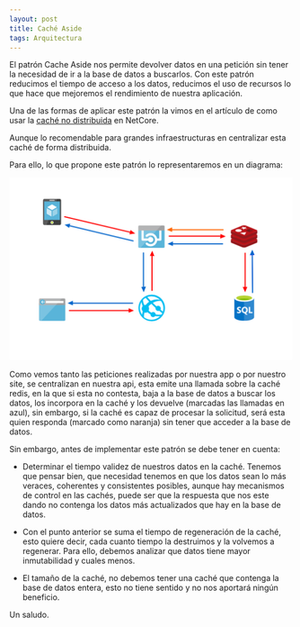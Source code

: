 ```yaml
---
layout: post
title: Caché Aside
tags: Arquitectura
---
```


El patrón Cache Aside nos permite devolver datos en una petición sin tener la necesidad de ir a la base de datos a buscarlos. Con este patrón reducimos el tiempo de acceso a los datos, reducimos el uso de recursos lo que hace que mejoremos el rendimiento de nuestra aplicación.

Una de las formas de aplicar este patrón la vimos en el artículo de como usar la [caché no distribuida](cache-no-distribuida "caché no distribuida") en NetCore.

Aunque lo recomendable para grandes infraestructuras en centralizar esta caché de forma distribuida.

Para ello, lo que propone este patrón lo representaremos en un diagrama:

![cache aside](/img/cloudpatterns/cache-aside.png "cache aside")

Como vemos tanto las peticiones realizadas por nuestra app o por nuestro site, se centralizan en nuestra api, esta emite una llamada sobre la caché redis, en la que si esta no contesta, baja a la base de datos a buscar los datos, los incorpora en la caché y los devuelve (marcadas las llamadas en azul), sin embargo, si la caché es capaz de procesar la solicitud, será esta quien responda (marcado como naranja) sin tener que acceder a la base de datos.

Sin embargo, antes de implementar este patrón se debe tener en cuenta:

- Determinar el tiempo validez de nuestros datos en la caché. Tenemos que pensar bien, que necesidad tenemos en que los datos sean lo más veraces, coherentes y consistentes posibles, aunque hay mecanismos de control en las cachés, puede ser que la respuesta que nos este dando no contenga los datos más actualizados que hay en la base de datos.

- Con el punto anterior se suma el tiempo de regeneración de la caché, esto quiere decir, cada cuanto tiempo la destruimos y la volvemos a regenerar. Para ello, debemos analizar que datos tiene mayor inmutabilidad y cuales menos.

- El tamaño de la caché, no debemos tener una caché que contenga la base de datos entera, esto no tiene sentido y no nos aportará ningún beneficio.

Un saludo.

